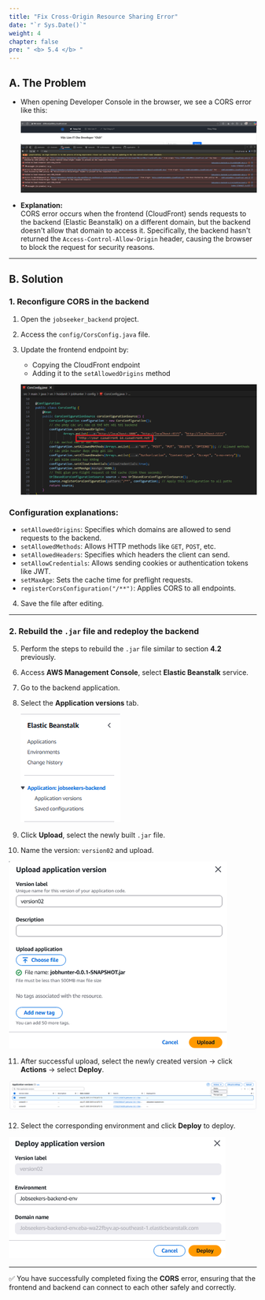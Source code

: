 ```yaml
---
title: "Fix Cross-Origin Resource Sharing Error"
date: "`r Sys.Date()`"
weight: 4
chapter: false
pre: " <b> 5.4 </b> "
---
```


## A. The Problem

- When opening Developer Console in the browser, we see a CORS error like this:

  ![alt text](image.png)

- **Explanation:**  
  CORS error occurs when the frontend (CloudFront) sends requests to the backend (Elastic Beanstalk) on a different domain, but the backend doesn't allow that domain to access it. Specifically, the backend hasn't returned the `Access-Control-Allow-Origin` header, causing the browser to block the request for security reasons.

---

## B. Solution

### 1. Reconfigure CORS in the backend

1. Open the `jobseeker_backend` project.
2. Access the `config/CorsConfig.java` file.
3. Update the frontend endpoint by:

   - Copying the CloudFront endpoint
   - Adding it to the `setAllowedOrigins` method

   ![alt text](image-1.png)

### Configuration explanations:

- `setAllowedOrigins`: Specifies which domains are allowed to send requests to the backend.
- `setAllowedMethods`: Allows HTTP methods like `GET`, `POST`, etc.
- `setAllowedHeaders`: Specifies which headers the client can send.
- `setAllowCredentials`: Allows sending cookies or authentication tokens like JWT.
- `setMaxAge`: Sets the cache time for preflight requests.
- `registerCorsConfiguration("/**")`: Applies CORS to all endpoints.

4. Save the file after editing.

---

### 2. Rebuild the `.jar` file and redeploy the backend

5. Perform the steps to rebuild the `.jar` file similar to section **4.2** previously.
6. Access **AWS Management Console**, select **Elastic Beanstalk** service.
7. Go to the backend application.
8. Select the **Application versions** tab.

   ![alt text](image-2.png)

9. Click **Upload**, select the newly built `.jar` file.
10. Name the version: `version02` and upload.

![alt text](image-3.png)

11. After successful upload, select the newly created version → click **Actions** → select **Deploy**.

![alt text](image-4.png)

12. Select the corresponding environment and click **Deploy** to deploy.

![alt text](image-5.png)

---

✅ You have successfully completed fixing the **CORS** error, ensuring that the frontend and backend can connect to each other safely and correctly.
